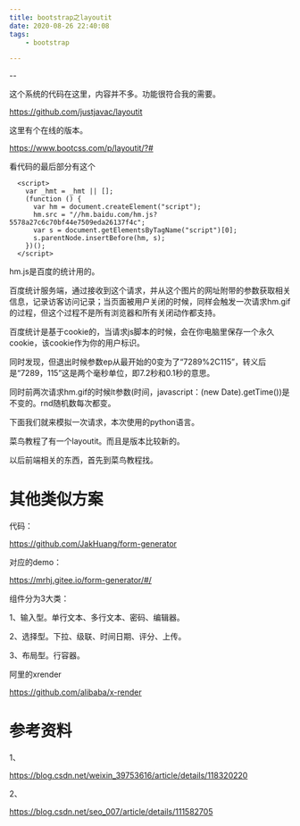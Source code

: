 ```yaml
---
title: bootstrap之layoutit
date: 2020-08-26 22:40:08
tags:
	- bootstrap

---
```


--

这个系统的代码在这里，内容并不多。功能很符合我的需要。

https://github.com/justjavac/layoutit

这里有个在线的版本。

https://www.bootcss.com/p/layoutit/?#

看代码的最后部分有这个

```
  <script>
    var _hmt = _hmt || [];
    (function () {
      var hm = document.createElement("script");
      hm.src = "//hm.baidu.com/hm.js?5578a27c6c70bf44e7509eda26137f4c";
      var s = document.getElementsByTagName("script")[0];
      s.parentNode.insertBefore(hm, s);
    })();
  </script>
```

hm.js是百度的统计用的。

百度统计服务端，通过接收到这个请求，并从这个图片的网址附带的参数获取相关信息，记录访客访问记录；当页面被用户关闭的时候，同样会触发一次请求hm.gif的过程，但这个过程不是所有浏览器和所有关闭动作都支持。

百度统计是基于cookie的，当请求js脚本的时候，会在你电脑里保存一个永久cookie，该cookie作为你的用户标识。

同时发现，但退出时候参数ep从最开始的0变为了“7289%2C115”，转义后是“7289，115”这是两个毫秒单位，即7.2秒和0.1秒的意思。

同时前两次请求hm.gif的时候lt参数(时间，javascript：(new Date).getTime())是不变的。rnd随机数每次都变。

下面我们就来模拟一次请求，本次使用的python语言。



菜鸟教程了有一个layoutit。而且是版本比较新的。

以后前端相关的东西，首先到菜鸟教程找。



# 其他类似方案

代码：

https://github.com/JakHuang/form-generator

对应的demo：

https://mrhj.gitee.io/form-generator/#/



组件分为3大类：

1、输入型。单行文本、多行文本、密码、编辑器。

2、选择型。下拉、级联、时间日期、评分、上传。

3、布局型。行容器。



阿里的xrender

https://github.com/alibaba/x-render

# 参考资料

1、

https://blog.csdn.net/weixin_39753616/article/details/118320220

2、

https://blog.csdn.net/seo_007/article/details/111582705